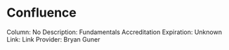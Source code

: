 # Confluence

Column: No
Description: Fundamentals Accreditation
Expiration: Unknown
Link: Link
Provider: Bryan Guner